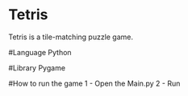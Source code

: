 # Tetris
Tetris is a tile-matching puzzle game.

#Language
Python

#Library
Pygame

#How to run the game
1 - Open the Main.py
2 - Run


